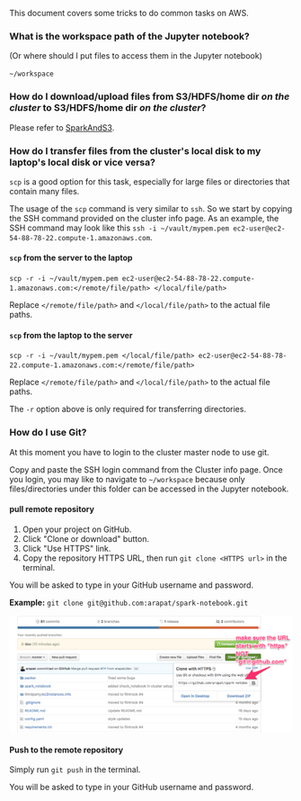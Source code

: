 This document covers some tricks to do common tasks on AWS.

### What is the workspace path of the Jupyter notebook?
(Or where should I put files to access them in the Jupyter notebook)

`~/workspace`

### How do I download/upload files from S3/HDFS/home dir *on the cluster* to S3/HDFS/home dir *on the cluster*?

Please refer to [SparkAndS3](SparkAndS3.md).

### How do I transfer files from the cluster's local disk to my laptop's local disk or vice versa?

`scp` is a good option for this task, especially for large files or directories that
contain many files.

The usage of the `scp` command is very similar to `ssh`. So we start by copying the SSH command provided
on the cluster info page. As an example, the SSH command may look like this
`ssh -i ~/vault/mypem.pem ec2-user@ec2-54-88-78-22.compute-1.amazonaws.com`.

#### `scp` from the server to the laptop

`scp -r -i ~/vault/mypem.pem ec2-user@ec2-54-88-78-22.compute-1.amazonaws.com:</remote/file/path> </local/file/path>`

Replace `</remote/file/path>` and `</local/file/path>` to the actual file paths.

#### `scp` from the laptop to the server

`scp -r -i ~/vault/mypem.pem </local/file/path> ec2-user@ec2-54-88-78-22.compute-1.amazonaws.com:</remote/file/path>`

Replace `</remote/file/path>` and `</local/file/path>` to the actual file paths.

The `-r` option above is only required for transferring directories.


### How do I use Git?

At this moment you have to login to the cluster master node to use git.

Copy and paste the SSH login command from the Cluster info page. Once you login, you may like to
navigate to `~/workspace` because only files/directories under this folder can be accessed in
the Jupyter notebook.

#### pull remote repository

1. Open your project on GitHub.
2. Click "Clone or download" button.
3. Click "Use HTTPS" link.
4. Copy the repository HTTPS URL, then run `git clone <HTTPS url>` in the terminal.

You will be asked to type in your GitHub username and password.

**Example:** `git clone git@github.com:arapat/spark-notebook.git`

![git clone](images/git.png)

#### Push to the remote repository

Simply run `git push` in the terminal.

You will be asked to type in your GitHub username and password.

